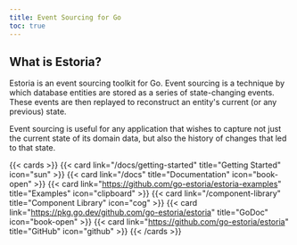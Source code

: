 ```yaml
---
title: Event Sourcing for Go
toc: true
---
```


## What is Estoria?

Estoria is an event sourcing toolkit for Go. Event sourcing is a technique by which database entities are stored as a series of state-changing events. These events are then replayed to reconstruct an entity's current (or any previous) state.

Event sourcing is useful for any application that wishes to capture not just the current state of its domain data, but also the history of changes that led to that state.

{{< cards >}}
  {{< card link="/docs/getting-started" title="Getting Started" icon="sun" >}}
  {{< card link="/docs" title="Documentation" icon="book-open" >}}
  {{< card link="https://github.com/go-estoria/estoria-examples" title="Examples" icon="clipboard" >}}
  {{< card link="/component-library" title="Component Library" icon="cog" >}}
  {{< card link="https://pkg.go.dev/github.com/go-estoria/estoria" title="GoDoc" icon="book-open" >}}
  {{< card link="https://github.com/go-estoria/estoria" title="GitHub" icon="github" >}}
{{< /cards >}}
